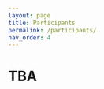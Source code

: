 ```yaml
---
layout: page
title: Participants
permalink: /participants/
nav_order: 4
---
```


# TBA
<!-- # Keynote Speakers

# Invited Speakers

# Contributing Speakers

# Attendees -->
